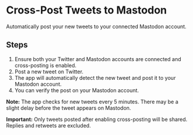 # Cross-Post Tweets to Mastodon

Automatically post your new tweets to your connected Mastodon account.

## Steps

1. Ensure both your Twitter and Mastodon accounts are connected and cross-posting is enabled.
2. Post a new tweet on Twitter.
3. The app will automatically detect the new tweet and post it to your Mastodon account.
4. You can verify the post on your Mastodon account.

**Note:** The app checks for new tweets every 5 minutes. There may be a slight delay before the tweet appears on Mastodon.

**Important:** Only tweets posted after enabling cross-posting will be shared. Replies and retweets are excluded.